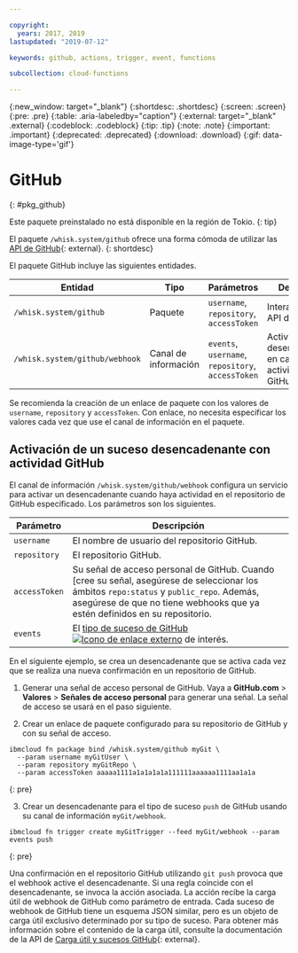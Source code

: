 ```yaml
---

copyright:
  years: 2017, 2019
lastupdated: "2019-07-12"

keywords: github, actions, trigger, event, functions

subcollection: cloud-functions

---
```


{:new_window: target="_blank"}
{:shortdesc: .shortdesc}
{:screen: .screen}
{:pre: .pre}
{:table: .aria-labeledby="caption"}
{:external: target="_blank" .external}
{:codeblock: .codeblock}
{:tip: .tip}
{:note: .note}
{:important: .important}
{:deprecated: .deprecated}
{:download: .download}
{:gif: data-image-type='gif'}


# GitHub
{: #pkg_github}

Este paquete preinstalado no está disponible en la región de Tokio.
{: tip}

El paquete `/whisk.system/github` ofrece una forma cómoda de utilizar las [API de GitHub](https://developer.github.com/){: external}.
{: shortdesc}

El paquete GitHub incluye las siguientes entidades.

| Entidad | Tipo | Parámetros | Descripción |
| --- | --- | --- | --- |
| `/whisk.system/github` | Paquete | `username`, `repository`, `accessToken` | Interactuar con la API de GitHub. |
| `/whisk.system/github/webhook` | Canal de información | `events`, `username`, `repository`, `accessToken` | Activar sucesos desencadenantes en caso de actividad de GitHub. |

Se recomienda la creación de un enlace de paquete con los valores de `username`, `repository` y `accessToken`.  Con enlace, no necesita especificar los valores cada vez que use el canal de información en el paquete.

## Activación de un suceso desencadenante con actividad GitHub

El canal de información `/whisk.system/github/webhook` configura un servicio para activar un desencadenante cuando haya actividad en el repositorio de GitHub especificado. Los parámetros son los siguientes.

| Parámetro | Descripción |
| --- | --- |
| `username` | El nombre de usuario del repositorio GitHub. |
| `repository` | El repositorio GitHub. |
| `accessToken` | Su señal de acceso personal de GitHub. Cuando [cree su señal, asegúrese de seleccionar los ámbitos `repo:status` y `public_repo`. Además, asegúrese de que no tiene webhooks que ya estén definidos en su repositorio. |
| `events` | El [tipo de suceso de GitHub ![Icono de enlace externo](../icons/launch-glyph.svg "Icono de enlace externo")](https://developer.github.com/v3/activity/events/types/) de interés. |

En el siguiente ejemplo, se crea un desencadenante que se activa cada vez que se realiza una nueva confirmación en un repositorio de GitHub.

1. Generar una señal de acceso personal de GitHub. Vaya a **GitHub.com** > **Valores** > **Señales de acceso personal** para generar una señal. La señal de acceso se usará en el paso siguiente.

2. Crear un enlace de paquete configurado para su repositorio de GitHub y con su señal de acceso.
  ```
  ibmcloud fn package bind /whisk.system/github myGit \
    --param username myGitUser \
    --param repository myGitRepo \
    --param accessToken aaaaa1111a1a1a1a1a111111aaaaaa1111aa1a1a
  ```
  {: pre}

3. Crear un desencadenante para el tipo de suceso `push` de GitHub usando su canal de información `myGit/webhook`.
  ```
  ibmcloud fn trigger create myGitTrigger --feed myGit/webhook --param events push
  ```
  {: pre}

  Una confirmación en el repositorio GitHub utilizando `git push` provoca que el webhook active el desencadenante. Si una regla coincide con el desencadenante, se invoca la acción asociada. La acción recibe la carga útil de webhook de GitHub como parámetro de entrada. Cada suceso de webhook de GitHub tiene un esquema JSON similar, pero es un objeto de carga útil exclusivo determinado por su tipo de suceso. Para obtener más información sobre el contenido de la carga útil, consulte la documentación de la API de
[Carga útil y sucesos GitHub](https://developer.github.com/v3/activity/events/types/){: external}.




